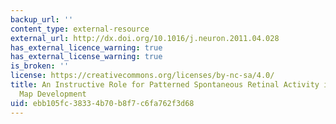 ```yaml
---
backup_url: ''
content_type: external-resource
external_url: http://dx.doi.org/10.1016/j.neuron.2011.04.028
has_external_licence_warning: true
has_external_license_warning: true
is_broken: ''
license: https://creativecommons.org/licenses/by-nc-sa/4.0/
title: An Instructive Role for Patterned Spontaneous Retinal Activity in Mouse Visual
  Map Development
uid: ebb105fc-3833-4b70-b8f7-c6fa762f3d68
---
```

